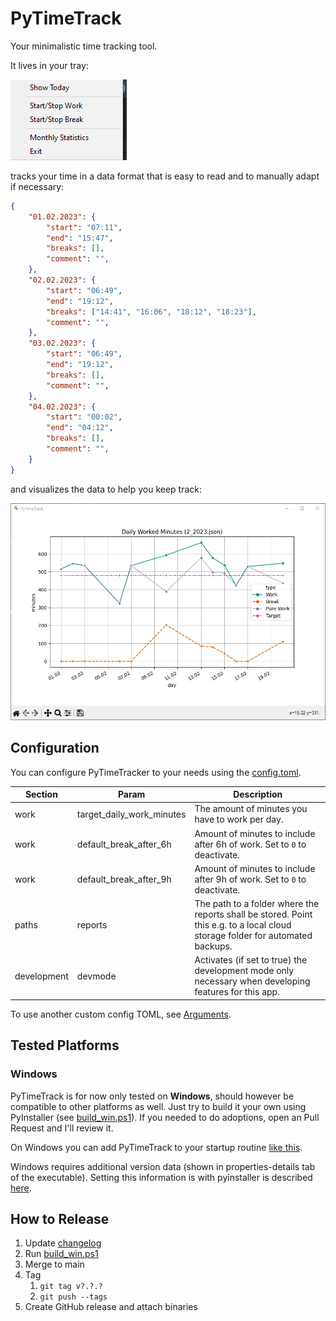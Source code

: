 # PyTimeTrack
Your minimalistic time tracking tool.

It lives in your tray:

![tray2.png](images/tray2.png)

tracks your time in a data format that is easy to read and to manually adapt if necessary:

```json
{
    "01.02.2023": {
        "start": "07:11",
        "end": "15:47",
        "breaks": [],
        "comment": "",
    },
    "02.02.2023": {
        "start": "06:49",
        "end": "19:12",
        "breaks": ["14:41", "16:06", "18:12", "18:23"],
        "comment": "",
    },
    "03.02.2023": {
        "start": "06:49",
        "end": "19:12",
        "breaks": [],
        "comment": "",
    },
    "04.02.2023": {
        "start": "00:02",
        "end": "04:12",
        "breaks": [],
        "comment": "",
    }
}
```

and visualizes the data to help you keep track:

![example_stats.png](images/stats.png)

## Configuration
You can configure PyTimeTracker to your needs using the [config.toml](./config.toml).

| Section | Param | Description |
| ------- | ----- | ----------- |
| work | target_daily_work_minutes | The amount of minutes you have to work per day. |
| work | default_break_after_6h | Amount of minutes to include after 6h of work. Set to `0` to deactivate. |
| work | default_break_after_9h | Amount of minutes to include after 9h of work.  Set to `0` to deactivate.|
| paths | reports | The path to a folder where the reports shall be stored. Point this e.g. to a local cloud storage folder for automated backups. |
| development | devmode | Activates (if set to true) the development mode only necessary when developing features for this app. |

To use another custom config TOML, see [Arguments](#arguments).

## Tested Platforms

### Windows
PyTimeTrack is for now only tested on **Windows**, should however be compatible to other platforms as well.
Just try to build it your own using PyInstaller (see [build_win.ps1](build_win.ps1)). If you needed to do adoptions, open an Pull Request and I'll review it. 

On Windows you can add PyTimeTrack to your startup routine [like this](https://support.microsoft.com/en-us/windows/add-an-app-to-run-automatically-at-startup-in-windows-10-150da165-dcd9-7230-517b-cf3c295d89dd).

Windows requires additional version data (shown in properties-details tab of the executable).
Setting this information is with pyinstaller is described [here](https://pyinstaller.org/en/stable/usage.html?highlight=windows#capturing-windows-version-data).

## How to Release

1. Update [changelog](./changelog.md)
2. Run [build_win.ps1](./build_win.ps1)
3. Merge to main
4. Tag
   1. `git tag v?.?.?`
   2. `git push --tags`
5. Create GitHub release and attach binaries